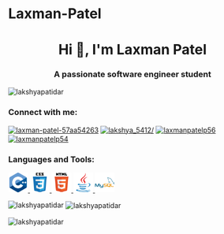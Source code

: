 # Laxman-Patel
<h1 align="center">Hi 👋, I'm Laxman Patel</h1>
<h3 align="center">A passionate software engineer student</h3>

<p align="left"> <img src="https://komarev.com/ghpvc/?username=lakshyapatidar&label=Profile%20views&color=0e75b6&style=flat" alt="lakshyapatidar" /> </p>

<h3 align="left">Connect with me:</h3>
<p align="left">
<a href="https://linkedin.com/in/laxman-patel-57aa54263" target="blank"><img align="center" src="https://raw.githubusercontent.com/rahuldkjain/github-profile-readme-generator/master/src/images/icons/Social/linked-in-alt.svg" alt="laxman-patel-57aa54263" height="30" width="40" /></a>
<a href="https://instagram.com/lakshya_5412/" target="blank"><img align="center" src="https://raw.githubusercontent.com/rahuldkjain/github-profile-readme-generator/master/src/images/icons/Social/instagram.svg" alt="lakshya_5412/" height="30" width="40" /></a>
<a href="https://www.codechef.com/users/laxmanpatelp56" target="blank"><img align="center" src="https://cdn.jsdelivr.net/npm/simple-icons@3.1.0/icons/codechef.svg" alt="laxmanpatelp56" height="30" width="40" /></a>
<a href="https://www.leetcode.com/laxmanpatelp54" target="blank"><img align="center" src="https://raw.githubusercontent.com/rahuldkjain/github-profile-readme-generator/master/src/images/icons/Social/leet-code.svg" alt="laxmanpatelp54" height="30" width="40" /></a>
</p>

<h3 align="left">Languages and Tools:</h3>
<p align="left"> <a href="https://www.w3schools.com/cpp/" target="_blank" rel="noreferrer"> <img src="https://raw.githubusercontent.com/devicons/devicon/master/icons/cplusplus/cplusplus-original.svg" alt="cplusplus" width="40" height="40"/> </a> <a href="https://www.w3schools.com/css/" target="_blank" rel="noreferrer"> <img src="https://raw.githubusercontent.com/devicons/devicon/master/icons/css3/css3-original-wordmark.svg" alt="css3" width="40" height="40"/> </a> <a href="https://www.w3.org/html/" target="_blank" rel="noreferrer"> <img src="https://raw.githubusercontent.com/devicons/devicon/master/icons/html5/html5-original-wordmark.svg" alt="html5" width="40" height="40"/> </a> <a href="https://www.java.com" target="_blank" rel="noreferrer"> <img src="https://raw.githubusercontent.com/devicons/devicon/master/icons/java/java-original.svg" alt="java" width="40" height="40"/> </a> <a href="https://www.mysql.com/" target="_blank" rel="noreferrer"> <img src="https://raw.githubusercontent.com/devicons/devicon/master/icons/mysql/mysql-original-wordmark.svg" alt="mysql" width="40" height="40"/> </a> </p>

<p><img align="left" src="https://github-readme-stats.vercel.app/api/top-langs?username=lakshyapatidar&show_icons=true&locale=en&layout=compact" alt="lakshyapatidar" /></p>

<p>&nbsp;<img align="center" src="https://github-readme-stats.vercel.app/api?username=lakshyapatidar&show_icons=true&locale=en" alt="lakshyapatidar" /></p>

<p><img align="center" src="https://github-readme-streak-stats.herokuapp.com/?user=lakshyapatidar&" alt="lakshyapatidar" /></p>
